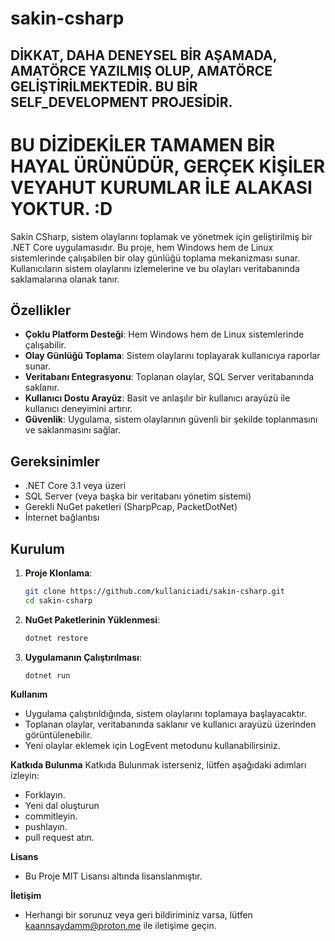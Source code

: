 # sakin-csharp

## DİKKAT, DAHA DENEYSEL BİR AŞAMADA, AMATÖRCE YAZILMIŞ OLUP, AMATÖRCE GELİŞTİRİLMEKTEDİR. BU BİR SELF_DEVELOPMENT PROJESİDİR. <h1>BU DİZİDEKİLER TAMAMEN BİR HAYAL ÜRÜNÜDÜR, GERÇEK KİŞİLER VEYAHUT KURUMLAR İLE ALAKASI YOKTUR. :D </h1>

Sakin CSharp, sistem olaylarını toplamak ve yönetmek için geliştirilmiş bir .NET Core uygulamasıdır. Bu proje, hem Windows hem de Linux sistemlerinde çalışabilen bir olay günlüğü toplama mekanizması sunar. Kullanıcıların sistem olaylarını izlemelerine ve bu olayları veritabanında saklamalarına olanak tanır.

## Özellikler

- **Çoklu Platform Desteği**: Hem Windows hem de Linux sistemlerinde çalışabilir.
- **Olay Günlüğü Toplama**: Sistem olaylarını toplayarak kullanıcıya raporlar sunar.
- **Veritabanı Entegrasyonu**: Toplanan olaylar, SQL Server veritabanında saklanır.
- **Kullanıcı Dostu Arayüz**: Basit ve anlaşılır bir kullanıcı arayüzü ile kullanıcı deneyimini artırır.
- **Güvenlik**: Uygulama, sistem olaylarının güvenli bir şekilde toplanmasını ve saklanmasını sağlar.

## Gereksinimler

- .NET Core 3.1 veya üzeri
- SQL Server (veya başka bir veritabanı yönetim sistemi)
- Gerekli NuGet paketleri (SharpPcap, PacketDotNet)
- İnternet bağlantısı

## Kurulum

1. **Proje Klonlama**:
   ```bash
   git clone https://github.com/kullaniciadi/sakin-csharp.git
   cd sakin-csharp
   ```
2. **NuGet Paketlerinin Yüklenmesi**:
   ```bash
   dotnet restore
   ```
3. **Uygulamanın Çalıştırılması**:
   ```bash
   dotnet run
   ```

**Kullanım**
- Uygulama çalıştırıldığında, sistem olaylarını toplamaya başlayacaktır.
- Toplanan olaylar, veritabanında saklanır ve kullanıcı arayüzü üzerinden görüntülenebilir.
- Yeni olaylar eklemek için LogEvent metodunu kullanabilirsiniz.

**Katkıda Bulunma**
Katkıda Bulunmak isterseniz, lütfen aşağıdaki adımları izleyin:
- Forklayın.
- Yeni dal oluşturun
- commitleyin.
- pushlayın.
- pull request atın.

**Lisans**
- Bu Proje MIT Lisansı altında lisanslanmıştır.

**İletişim**
- Herhangi bir sorunuz veya geri bildiriminiz varsa, lütfen kaannsaydamm@proton.me ile iletişime geçin.




